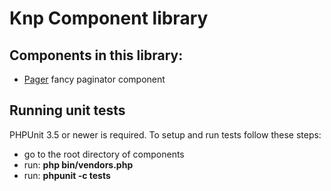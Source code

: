 # Knp Component library

## Components in this library:

- [Pager](https://github.com/knplabs/knp-components/tree/master/doc/pager/intro.md)
fancy paginator component

## Running unit tests

PHPUnit 3.5 or newer is required.
To setup and run tests follow these steps:

- go to the root directory of components
- run: **php bin/vendors.php**
- run: **phpunit -c tests**

